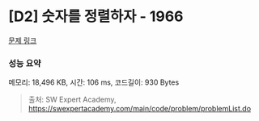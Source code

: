 # [D2] 숫자를 정렬하자 - 1966 

[문제 링크](https://swexpertacademy.com/main/code/problem/problemDetail.do?contestProbId=AV5PrmyKAWEDFAUq) 

### 성능 요약

메모리: 18,496 KB, 시간: 106 ms, 코드길이: 930 Bytes



> 출처: SW Expert Academy, https://swexpertacademy.com/main/code/problem/problemList.do